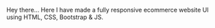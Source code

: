 Hey there... Here I have made a fully responsive ecommerce website UI using HTML, CSS, Bootstrap & JS. 
